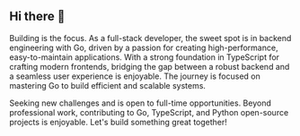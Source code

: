 ## Hi there 👋

Building is the focus. As a full-stack developer, the sweet spot is in backend engineering with Go, driven by a passion for creating high-performance, easy-to-maintain applications. With a strong foundation in TypeScript for crafting modern frontends, bridging the gap between a robust backend and a seamless user experience is enjoyable. The journey is focused on mastering Go to build efficient and scalable systems.

Seeking new challenges and is open to full-time opportunities. Beyond professional work, contributing to Go, TypeScript, and Python open-source projects is enjoyable. Let's build something great together!
